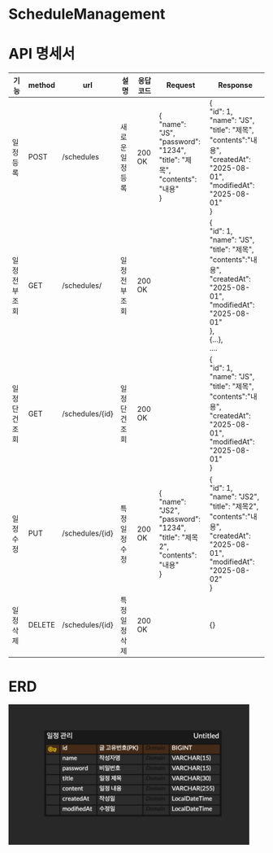 # ScheduleManagement
# API 명세서
| 기능       | method | url                     | 설명             | 응답 코드  | Request                                                                                     | Response                                                                                                                                                         |
|----------|--------|-------------------------|----------------|--------|---------------------------------------------------------------------------------------------|------------------------------------------------------------------------------------------------------------------------------------------------------------------|
| 일정 등록    | POST   | /schedules              | 새로운 일정 등록      | 200 OK  | {<br/>"name": "JS",<br/>"password": "1234",<br/>"title": "제목",<br/>"contents": "내용"<br/>}   | {<br/>"id": 1,<br/>"name": "JS",<br/>"title": "제목",<br/>"contents":"내용",<br/>"createdAt": "2025-08-01",<br/>"modifiedAt": "2025-08-01"<br/>}                     |
| 일정 전부 조회 | GET    | /schedules/             | 일정 전부 조회       | 200 OK |                                                                                             | {<br/>"id": 1,<br/>"name": "JS",<br/>"title": "제목",<br/>"contents":"내용",<br/>"createdAt": "2025-08-01",<br/>"modifiedAt": "2025-08-01"<br/>},<br/>{...},<br>.... |
| 일정 단건 조회 | GET    | /schedules/{id}         | 일정 단건 조회       | 200 OK |                                                                                             | {<br/>"id": 1,<br/>"name": "JS",<br/>"title": "제목",<br/>"contents":"내용",<br/>"createdAt": "2025-08-01",<br/>"modifiedAt": "2025-08-01"<br/>}                     |
| 일정 수정    | PUT    | /schedules/{id}         | 특정 일정 수정     | 200 OK | {<br/>"name": "JS2",<br/>"password": "1234",<br/>"title": "제목2",<br/>"contents": "내용"<br/>} | {<br/>"id": 1,<br/>"name": "JS2",<br/>"title": "제목2",<br/>"contents":"내용",<br/>"createdAt": "2025-08-01",<br/>"modifiedAt": "2025-08-02"<br/>}                   |
| 일정 삭제    | DELETE | /schedules/{id}         | 특정 일정 삭제     | 200 OK |                                                                                             | {}                                                                                                                                    |

# ERD
![img.png](img.png)
